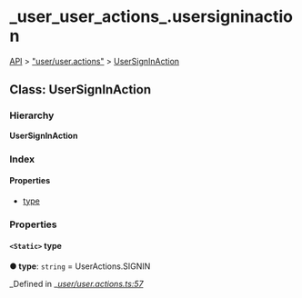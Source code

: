 # \_user\_user\_actions\_.usersigninaction

[API](../../api-1.md) &gt; ["user/user.actions"](../modules/_user_user_actions_.md) &gt; [UserSignInAction](_user_user_actions_.usersigninaction.md)

## Class: UserSignInAction

### Hierarchy

**UserSignInAction**

### Index

#### Properties

* [type](_user_user_actions_.usersigninaction.md#type)

### Properties

#### `<Static>` type

**● type**: `string` = UserActions.SIGNIN

_Defined in _[_user/user.actions.ts:57_](https://github.com/authumn/authumn-angular/blob/93ce399/projects/authumn-angular/src/user/user.actions.ts#L57)

